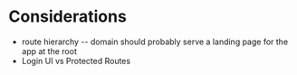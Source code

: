 # Considerations

- route hierarchy
-- domain should probably serve a landing page for the app at the root
- Login UI vs Protected Routes